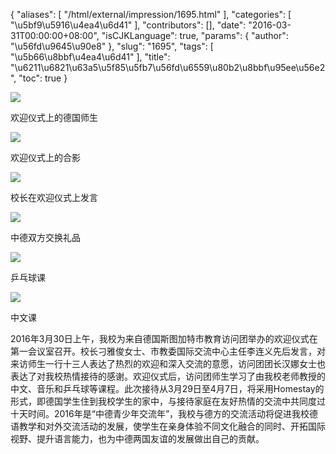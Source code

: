 {
    "aliases": [
        "/html/external/impression/1695.html"
    ],
    "categories": [
        "\u5bf9\u5916\u4ea4\u6d41"
    ],
    "contributors": [],
    "date": "2016-03-31T00:00:00+08:00",
    "isCJKLanguage": true,
    "params": {
        "author": "\u56fd\u9645\u90e8"
    },
    "slug": "1695",
    "tags": [
        "\u5b66\u8bbf\u4ea4\u6d41"
    ],
    "title": "\u6211\u6821\u63a5\u5f85\u5fb7\u56fd\u6559\u80b2\u8bbf\u95ee\u56e2",
    "toc": true
}

![](https://cdn.tfls.online/mirror/full/78b3e8fca80050ab73ae0cd2c6f527544f2cace7.jpg)




 欢迎仪式上的德国师生




![](https://cdn.tfls.online/mirror/full/0774108cab39e21ad97984d5795f0142ac1db9be.jpg)




 欢迎仪式上的合影




![](https://cdn.tfls.online/mirror/full/0dd84d2c5776495642cce79e33cb176e155fdde5.jpg)




 校长在欢迎仪式上发言




![](https://cdn.tfls.online/mirror/full/8b85b53bcfe42d0e3a8e0f53a9d91855f47e1c97.jpg)




 中德双方交换礼品




![](http://www.tfls.cn/images/160331/7-1603310J212933.jpg)




 乒乓球课




![](https://cdn.tfls.online/mirror/full/be97e14c801560c47c4142d45133967c953fc2b3.jpg)




 中文课







2016年3月30日上午，我校为来自德国斯图加特市教育访问团举办的欢迎仪式在第一会议室召开。校长刁雅俊女士、市教委国际交流中心主任李连义先后发言，对来访师生一行十三人表达了热烈的欢迎和深入交流的意愿，访问团团长汉娜女士也表达了对我校热情接待的感谢。欢迎仪式后，访问团师生学习了由我校老师教授的中文、音乐和乒乓球等课程。此次接待从3月29日至4月7日，将采用Homestay的形式，即德国学生住到我校学生的家中，与接待家庭在友好热情的交流中共同度过十天时间。2016年是“中德青少年交流年”，我校与德方的交流活动将促进我校德语教学和对外交流活动的发展，使学生在亲身体验不同文化融合的同时、开拓国际视野、提升语言能力，也为中德两国友谊的发展做出自己的贡献。




  



